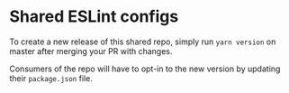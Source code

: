 # Shared ESLint configs

To create a new release of this shared repo, simply run `yarn version` on master after merging your PR with changes.

Consumers of the repo will have to opt-in to the new version by updating their `package.json` file.
